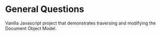 # General Questions
Vanilla Javascript project that demonstrates traversing and modifying the Document Object Model. 